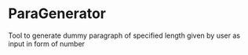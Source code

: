 # ParaGenerator
Tool to generate dummy paragraph of specified length given by user as input in form of number
